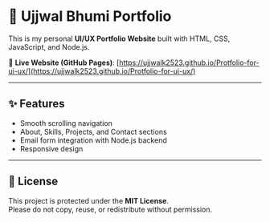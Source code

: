 # 🌌 Ujjwal Bhumi Portfolio  

This is my personal **UI/UX Portfolio Website** built with HTML, CSS, JavaScript, and Node.js.  

🔗 **Live Website (GitHub Pages)**: [https://ujjwalk2523.github.io/Protfolio-for-ui-ux/](https://ujjwalk2523.github.io/Protfolio-for-ui-ux/)  

---

## ✨ Features
- Smooth scrolling navigation
- About, Skills, Projects, and Contact sections
- Email form integration with Node.js backend
- Responsive design

---

## 📜 License
This project is protected under the **MIT License**.  
Please do not copy, reuse, or redistribute without permission.  

